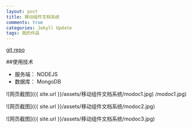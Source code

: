```yaml
---
layout: post
title: 移动组件文档系统
comments: true
categories: Jekyll Update
tags: 我的作品
---
```


[git repo](https://github.com/mo-doc/mo-server-ex)


##使用技术

- 服务端： NODEJS
- 数据库： MongoDB



![网页截图]({{ site.url }}/assets/移动组件文档系统/modoc1.jpg)
/modoc1.jpg)

![网页截图]({{ site.url }}/assets/移动组件文档系统/modoc2.jpg)

![网页截图]({{ site.url }}/assets/移动组件文档系统/modoc3.jpg)






